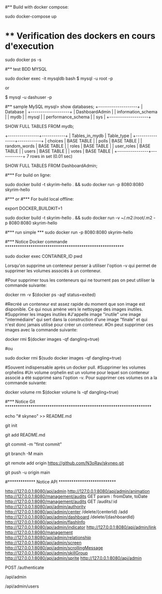 

#** Build with docker compose:

sudo docker-compose up
# ** Verification des dockers en cours d'execution

sudo docker ps -s


#** test BDD MYSQL

sudo docker exec -it mysqldb bash
$ mysql -u root -p

or

$ mysql -u dashuser -p

#** sample MySQL
mysql> show databases;
+--------------------+
| Database           |
+--------------------+
| DashboardAdmin     |
| information_schema |
| mydb               |
| mysql              |
| performance_schema |
| sys                |
+--------------------+

SHOW FULL TABLES FROM mydb;

+----------------+------------+
| Tables_in_mydb | Table_type |
+----------------+------------+
| choices        | BASE TABLE |
| polls          | BASE TABLE |
| random_words   | BASE TABLE |
| roles          | BASE TABLE |
| user_roles     | BASE TABLE |
| users          | BASE TABLE |
| votes          | BASE TABLE |
+----------------+------------+
7 rows in set (0.01 sec)

SHOW FULL TABLES FROM DashboardAdmin;

#*** For build on ligne:

sudo docker build -t skyrim-hello . && sudo docker run -p 8080:8080 skyrim-hello

#*** or
#*** For build local offline:

export DOCKER_BUILDKIT=1

sudo docker build -t skyrim-hello . && sudo docker run -v ~/.m2:/root/.m2 -p 8080:8080 skyrim-hello

#*** run simple ***
sudo docker run -p 8080:8080 skyrim-hello

#*** Notice Docker commande ********************************************************

sudo docker exec CONTAINER_ID pwd

Lorsqu'on supprime un conteneur penser à utiliser l'option -v qui permet de supprimer les volumes associés à un conteneur.

#Pour supprimer tous les conteneurs qui ne tournent pas on peut utiliser la commande suivante:

docker rm -v $(docker ps -aqf status=exited)

#Recréé un conteneur est assez rapide du moment que son image est disponible. Ce qui nous amène vers le nettoyage des images inutiles.
#Supprimer les images inutiles
#J'appelle image "inutile" une image "intermédiaire" qui sert dans la construction d'une image "finale" et qui n'est donc jamais utilisé pour créer un conteneur.
#On peut supprimer ces images avec la commande suivante:

docker rmi $(docker images -qf dangling=true)

#ou

sudo docker rmi $(sudo docker images -qf dangling=true)

#Souvent indispensable après un docker pull.
#Supprimer les volumes orphelins
#Un volume orphelin est un volume pour lequel son conteneur associé a été supprimé sans l'option -v. Pour supprimer ces volumes on a la commande suivante:

docker volume rm $(docker volume ls -qf dangling=true)

#*** Notice Git *********************************************************************

echo "# skyneo" >> README.md

git init

git add README.md

git commit -m "first commit"

git branch -M main

git remote add origin https://github.com/N3oRay/skyneo.git

git push -u origin main

#************* Notice API ***************************

http://127.0.0.1:8080/api/admin
http://127.0.0.1:8080/api/admin/animation
http://127.0.0.1:8080/management/audits      GET param : fromDate, toDate
http://127.0.0.1:8080/management/audits      GET  /audits/:id
http://127.0.0.1:8080/api/admin/authority
http://127.0.0.1:8080/api/admin/center    /delete/{centerId}                    /add
http://127.0.0.1:8080/api/admin/dashboard             /delete/{dashboardId}
http://127.0.0.1:8080/api/admin/flashInfo
http://127.0.0.1:8080/api/admin/indicator
http://127.0.0.1:8080/api/admin/link
http://127.0.0.1:8080/management
http://127.0.0.1:8080/api/admin/relationship
http://127.0.0.1:8080/api/admin/screen
http://127.0.0.1:8080/api/admin/scrollingMessage
http://127.0.0.1:8080/api/admin/skillGroup
http://127.0.0.1:8080/api/admin/sprite
http://127.0.0.1:8080/api/admin


POST
/authenticate

/api/admin

/api/admin/users
